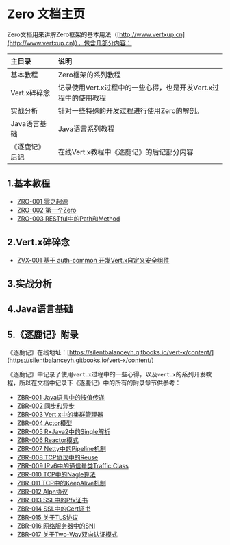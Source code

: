 # Zero 文档主页

Zero文档用来讲解Zero框架的基本用法（[http://www.vertxup.cn](http://www.vertxup.cn)），包含几部分内容：

| 主目录 | 说明 |
| :--- | :--- |
| 基本教程 | Zero框架的系列教程 |
| Vert.x碎碎念 | 记录使用Vert.x过程中的一些心得，也是开发Vert.x过程中的使用教程 |
| 实战分析 | 针对一些特殊的开发过程进行使用Zero的解剖。 |
| Java语言基础 | Java语言系列教程 |
| 《逐鹿记》后记 | 在线Vert.x教程中《逐鹿记》的后记部分内容 |

## 1.基本教程

* [ZRO-001 零之起源](/zero-up/1-zeroji-ben-jiao-cheng/zro001-ling-zhi-qi-yuan.html)
* [ZRO-002 第一个Zero](/zero-up/1-zeroji-ben-jiao-cheng/zro002-di-yi-ge-zero.html)
* [ZRO-003 RESTful中的Path和Method](/zero-up/1-zeroji-ben-jiao-cheng/zro003-restfulzhong-de-path-he-method.html)

## 2.Vert.x碎碎念

* [ZVX-001 基于 auth-common 开发Vert.x自定义安全组件](/zero-up/2-vertxsui-sui-nian/zvx-001-ji-yuauth-common-kai-fa-vert-x-zi-ding-yi-an-quan-zu-jian.html)

## 3.实战分析

## 4.Java语言基础

## 5.《逐鹿记》附录

《逐鹿记》在线地址：[https://silentbalanceyh.gitbooks.io/vert-x/content/](https://silentbalanceyh.gitbooks.io/vert-x/content/)

《逐鹿记》中记录了使用`vert.x`过程中的一些心得，以及`vert.x`的系列开发教程，所以在文档中记录下《逐鹿记》中的所有的附录章节供参考：

* [ZBR-001 Java语言中的按值传递](/zero-up/5-300a-zhu-lu-ji-300b-fu-lu/zbr-001-javayu-yan-zhong-de-an-zhi-chuan-di.md)
* [ZBR-002 同步和异步](/zero-up/5-300a-zhu-lu-ji-300b-fu-lu/zbr-002-tong-bu-he-yi-bu.md)
* [ZBR-003 Vert.x中的集群管理器](/zero-up/5-300a-zhu-lu-ji-300b-fu-lu/zbr-003-vertxzhong-de-ji-qun-guan-li-qi.md)
* [ZBR-004 Actor模型](/zero-up/5-300a-zhu-lu-ji-300b-fu-lu/zbr-004-actormo-xing.md)
* [ZBR-005 RxJava2中的Single解析](/zero-up/5-300a-zhu-lu-ji-300b-fu-lu/zbr-005-rxjava2zhong-desingle-jie-xi.md)
* [ZBR-006 Reactor模式](/zero-up/5-300a-zhu-lu-ji-300b-fu-lu/zbr-006-reactormo-shi.md)
* [ZBR-007 Netty中的Pipeline机制](/zero-up/5-300a-zhu-lu-ji-300b-fu-lu/zbr-007-nettyzhong-de-pipeline-ji-zhi.md)
* [ZBR-008 TCP协议中的Reuse](/zero-up/5-300a-zhu-lu-ji-300b-fu-lu/zbr-008-tcpxie-yi-zhong-de-reuse.md)
* [ZBR-009 IPv6中的通信量类Traffic Class](/zero-up/5-300a-zhu-lu-ji-300b-fu-lu/zbr-009-ipv6zhong-de-tong-xin-liang-lei-traffic-class.md)
* [ZBR-010 TCP中的Nagle算法](/zero-up/5-300a-zhu-lu-ji-300b-fu-lu/zbr-010-tcpzhongdenagle-suan-fa.md)
* [ZBR-011 TCP中的KeepAlive机制](/zero-up/5-300a-zhu-lu-ji-300b-fu-lu/zbr-011-tcpzhong-de-keepalive-ji-zhi.md)
* [ZBR-012 Alpn协议](/zero-up/5-300a-zhu-lu-ji-300b-fu-lu/zbr-012-alpnxie-yi.md)
* [ZBR-013 SSL中的Pfx证书](/zero-up/5-300a-zhu-lu-ji-300b-fu-lu/zbr-013-sslzhong-de-pfx-zheng-shu.md)
* [ZBR-014 SSL中的Cert证书](/zero-up/5-300a-zhu-lu-ji-300b-fu-lu/zbr-014-sslzhong-de-cert-zheng-shu.md)
* [ZBR-015 关于TLS协议](/zero-up/5-300a-zhu-lu-ji-300b-fu-lu/zbr-015-guan-yu-tls-xie-yi.md)
* [ZBR-016 网络服务器中的SNI](/zero-up/5-300a-zhu-lu-ji-300b-fu-lu/zbr-016-wang-luo-fu-wu-qi-zhong-de-sni.md)
* [ZBR-017 关于Two-Way双向认证模式](/zero-up/5-300a-zhu-lu-ji-300b-fu-lu/zbr-017-guan-yu-two-way-shuang-xiang-ren-zheng-mo-shi.md)



